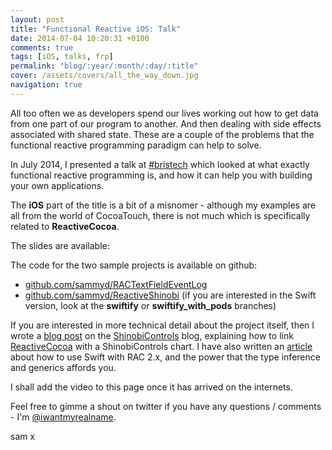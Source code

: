 ```yaml
---
layout: post
title: "Functional Reactive iOS: Talk"
date: 2014-07-04 10:20:31 +0100
comments: true
tags: [iOS, talks, frp]
permalink: "blog/:year/:month/:day/:title"
cover: /assets/covers/all_the_way_down.jpg
navigation: true
---
```


All too often we as developers spend our lives working out how to get data from
one part of our program to another. And then dealing with side effects associated
with shared state. These are a couple of the problems that the functional
reactive programming paradigm can help to solve.

In July 2014, I presented a talk at [#bristech](http://briste.ch/) which looked
at what exactly functional reactive programming is, and how it can help you with
building your own applications.

<!-- more -->

The __iOS__ part of the title is a bit of a misnomer - although my examples are
all from the world of CocoaTouch, there is not much which is specifically related
to __ReactiveCocoa__.

The slides are available:

<script async class="speakerdeck-embed" data-id="7412d090e4fc0131e1bf4ab20097e045" data-ratio="1.77777777777778" src="//speakerdeck.com/assets/embed.js"></script>

The code for the two sample projects is available on github:

- [github.com/sammyd/RACTextFieldEventLog](https://github.com/sammyd/RACTextFieldEventLog)
- [github.com/sammyd/ReactiveShinobi](https://github.com/sammyd/ReactiveShinobi) (if you are interested in the Swift
  version, look at the __swiftify__ or __swiftify_with_pods__ branches)

If you are interested in more technical detail about the project itself, then I
wrote a [blog post](http://www.shinobicontrols.com/blog/posts/2014/06/24/reactiveshinobi-using-shinobicharts-with-reactivecocoa)
on the [ShinobiControls](http://www.shinobicontrols.com/) blog,
explaining how to link [ReactiveCocoa](https://github.com/ReactiveCocoa/ReactiveCocoa)
with a ShinobiControls chart. I have also written an [article](/blog/2014/07/02/reactivecocoa-2-dot-x-with-swift/)
about how to use Swift with RAC 2.x, and the power that the type inference and
generics affords you.

I shall add the video to this page once it has arrived on the internets.

Feel free to gimme a shout on twitter if you have any questions / comments - I'm
[@iwantmyrealname](https://twitter.com/iwantmyrealname).


sam
x
